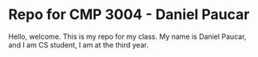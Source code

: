 # Repo for CMP 3004 - Daniel Paucar

Hello, welcome. This is my repo for my class. My name is Daniel Paucar, and I am CS student, I am at the third year.